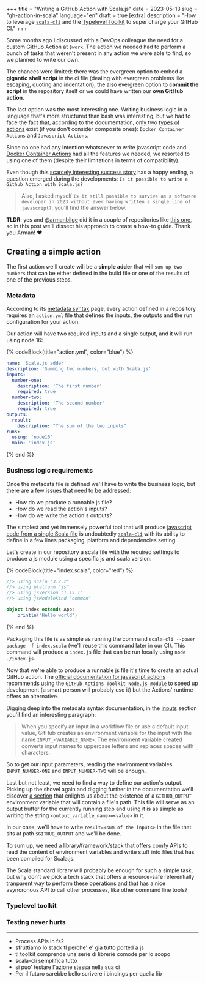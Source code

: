 +++
title = "Writing a GitHub Action with Scala.js"
date = 2023-05-13
slug = "gh-action-in-scala"
language="en"
draft = true
[extra]
description = "How to leverage [`scala-cli`](https://github.com/VirtusLab/scala-cli) and the [Typelevel Toolkit](https://github.com/typelevel/toolkit) to super charge your GitHub CI."
+++

Some months ago I discussed with a DevOps colleague the need for a custom GitHub Action at `$work`. The action we needed had to perform a bunch of tasks that weren't present in any action we were able to find, so we planned to write our own.

The chances were limited: there was the evergreen option to embed a **gigantic shell script** in the ci file (dealing with evergreen problems like escaping, quoting and indentation), the also evergreen option to **commit the script** in the repository itself or we could have written our **own GitHub action**.

The last option was the most interesting one. Writing business logic in a language that's more structured than bash was interesting, but we had to face the fact that, according to the documentation, only two [types of actions] exist (if you don't consider composite ones): `Docker Container Actions` and `Javascript Actions`.

Since no one had any intention whatsoever to write javascript code and [Docker Container Actions] had all the features we needed, we resorted to using one of them (despite their limitations in terms of compatibility).

Even though this <u>scarcely interesting success story</u> has a happy ending, a question emerged during the developments: `Is it possible to write a Github Action with Scala.js?`

> Also, I asked myself `Is it still possible to survive as a software developer in 2023 without ever having written a single line of javascript?`: you'll find the answer below.

**TLDR**: yes and [@armanbilge] did it in a couple of repositories like [this one](https://github.com/typelevel/await-cirrus), so in this post we'll dissect his approach to create a how-to guide. Thank you Arman! :heart:

## Creating a simple action

The first action we'll create will be a **simple adder** that will `sum up two numbers` that can be either defined in the build file or one of the results of one of the previous steps.

### Metadata

According to its [metadata syntax] page, every action defined in a repository requires an `action.yml` file that defines the inputs, the outputs and the run configuration for your action.

Our action will have two required inputs and a single output, and it will run using node 16:

{% codeBlock(title="action.yml", color="blue") %}
```yml
name: 'Scala.js adder'
description: 'Summing two numbers, but with Scala.js'
inputs:
  number-one:
    description: 'The first number'
    required: true
  number-two:
    description: 'The second number'
    required: true
outputs:
  result:
    description: "The sum of the two inputs"
runs:
  using: 'node16'
  main: 'index.js'
```
{% end %}

### Business logic requirements

Once the metadata file is defined we'll have to write the business logic, but there are a few issues that need to be addressed:
- How do we produce a runnable js file?
- How do we read the action's inputs?
- How do we write the action's outputs?

The simplest and yet immensely powerful tool that will produce <u>javascript code from a single Scala file</u> is undoubtedly [`scala-cli`](https://github.com/VirtusLab/scala-cli) with its ability to define in a few lines packaging, platform and dependencies setting.

Let's create in our repository a scala file with the required settings to produce a js module using a specific js and scala version:

{% codeBlock(title="index.scala", color="red") %}
```scala
//> using scala "3.2.2"
//> using platform "js"
//> using jsVersion "1.13.1"
//> using jsModuleKind "common"

object index extends App:
    println("Hello world")
```
{% end %}

Packaging this file is as simple as running the command `scala-cli --power package -f index.scala` (we'll reuse this command later in our CI). This command will produce a `index.js` file that can be run locally using `node ./index.js`.

Now that we're able to produce a runnable js file it's time to create an actual GitHub action. The [official documentation for javascript actions](https://docs.github.com/en/actions/creating-actions/creating-a-javascript-action) recommends using the [`GitHub Actions Toolkit Node.js module`](https://github.com/actions/toolkit) to speed up development (a smart person will probably use it) but the Actions' runtime offers an alternative.

Digging deep into the metadata syntax documentation, in the [inputs] section you'll find an interesting paragraph:

> When you specify an input in a workflow file or use a default input value, GitHub creates an environment variable for the input with the name `INPUT_<VARIABLE_NAME>`. The environment variable created converts input names to uppercase letters and replaces spaces with `_` characters.

So to get our input parameters, reading the environment variables `INPUT_NUMBER-ONE` and `INPUT_NUMBER-TWO` will be enough.

Last but not least, we need to find a way to define our action's output. Picking up the shovel again and digging further in the documentation we'll discover [a section](https://docs.github.com/en/actions/using-jobs/defining-outputs-for-jobs#overview) that enlights us about the existence of a `GITHUB_OUTPUT` environment variable that will contain a file's path. This file will serve as an output buffer for the currently running step and using it is as simple as writing the string `<output_variable_name>=<value>` in it.

In our case, we'll have to write `result=<sum of the inputs>` in the file that sits at path `$GITHUB_OUTPUT` and we'll be done.

To sum up, we need a library/framework/stack that offers comfy APIs to read the content of environment variables and write stuff into files that has been compiled for Scala.js.

The Scala standard library will probably be enough for such a simple task, but why don't we pick a tech stack that offers a resource-safe referentially tranparent way to perform these operations and that has a nice asyncronous API to call other processes, like other command line tools?

### Typelevel toolkit



### Testing never hurts

---
- Process APIs in fs2
- sfruttiamo lo stack tl perche' e' gia tutto ported a js
- tl toolkit comprende una serie di librerie comode per lo scopo
- scala-cli semplifica tutto
- si puo' testare l'azione stessa nella sua ci
- Per il futuro sarebbe bello scrivere i bindings per quella lib

[types of actions]: https://docs.github.com/en/actions/creating-actions/about-custom-actions#types-of-actions
[Docker container Actions]: https://docs.github.com/en/actions/creating-actions/creating-a-docker-container-action
[@armanbilge]: https://github.com/armanbilge
[metadata syntax]: https://docs.github.com/en/actions/creating-actions/metadata-syntax-for-github-actions
[inputs]: https://docs.github.com/en/actions/creating-actions/metadata-syntax-for-github-actions#inputs